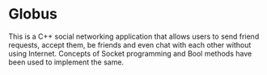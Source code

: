 # Globus
This is a C++ social networking application that allows users to send friend requests, accept them, be friends and even chat with each other without using Internet. Concepts of Socket programming and Bool methods have been used to implement the same.
